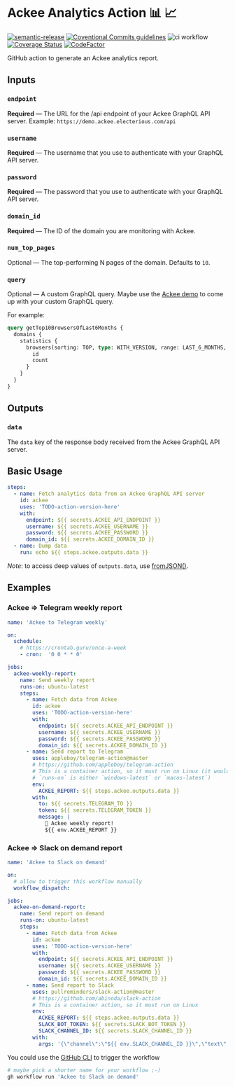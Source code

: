 # Ackee Analytics Action 📊 📈

[![semantic-release](https://img.shields.io/badge/%20%20%F0%9F%93%A6%F0%9F%9A%80-semantic--release-e10079.svg)](https://github.com/semantic-release/semantic-release) [![Coventional Commits guidelines](https://img.shields.io/badge/Conventional%20Commits-1.0.0-yellow.svg)](https://www.conventionalcommits.org/en/v1.0.0/) ![ci workflow](https://github.com/jackdbd/ackee-action/actions/workflows/ci.yml/badge.svg) [![Coverage Status](https://coveralls.io/repos/github/jackdbd/ackee-action/badge.svg?branch=main)](https://coveralls.io/github/jackdbd/ackee-action?branch=main) [![CodeFactor](https://www.codefactor.io/repository/github/jackdbd/ackee-action/badge)](https://www.codefactor.io/repository/github/jackdbd/ackee-action)

GitHub action to generate an Ackee analytics report.

## Inputs

### `endpoint`

**Required** — The URL for the /api endpoint of your Ackee GraphQL API server. Example: `https://demo.ackee.electerious.com/api`

### `username`

**Required** — The username that you use to authenticate with your GraphQL API server.

### `password`

**Required** — The password that you use to authenticate with your GraphQL API server.

### `domain_id`

**Required** — The ID of the domain you are monitoring with Ackee.

### `num_top_pages`

Optional — The top-performing N pages of the domain. Defaults to `10`.

### `query`

Optional — A custom GraphQL query. Maybe use the [Ackee demo](https://demo.ackee.electerious.com/api) to come up with your custom GraphQL query.

For example:

```graphql
query getTop10BrowsersOfLast6Months {
  domains {
    statistics {
      browsers(sorting: TOP, type: WITH_VERSION, range: LAST_6_MONTHS, limit: 10) {
        id
        count
      }
    }
  }
}
```

## Outputs

### `data`

The `data` key of the response body received from the Ackee GraphQL API server.

## Basic Usage

```yaml
steps:
  - name: Fetch analytics data from an Ackee GraphQL API server
    id: ackee
    uses: 'TODO-action-version-here'
    with:
      endpoint: ${{ secrets.ACKEE_API_ENDPOINT }}
      username: ${{ secrets.ACKEE_USERNAME }}
      password: ${{ secrets.ACKEE_PASSWORD }}
      domain_id: ${{ secrets.ACKEE_DOMAIN_ID }}
  - name: Dump data
    run: echo ${{ steps.ackee.outputs.data }}
```

*Note*: to access deep values of `outputs.data`, use [fromJSON()](https://docs.github.com/en/actions/reference/context-and-expression-syntax-for-github-actions#fromjson).

## Examples

### Ackee => Telegram weekly report

```yaml
name: 'Ackee to Telegram weekly'

on:
  schedule:
    # https://crontab.guru/once-a-week
    - cron:  '0 0 * * 0'

jobs:
  ackee-weekly-report:
    name: Send weekly report
    runs-on: ubuntu-latest
    steps:
      - name: Fetch data from Ackee
        id: ackee
        uses: 'TODO-action-version-here'
        with:
          endpoint: ${{ secrets.ACKEE_API_ENDPOINT }}
          username: ${{ secrets.ACKEE_USERNAME }}
          password: ${{ secrets.ACKEE_PASSWORD }}
          domain_id: ${{ secrets.ACKEE_DOMAIN_ID }}
      - name: Send report to Telegram
        uses: appleboy/telegram-action@master
        # https://github.com/appleboy/telegram-action
        # This is a container action, so it must run on Linux (it would fail if
        # `runs-on` is either `windows-latest` or `macos-latest`)
        env:
          ACKEE_REPORT: ${{ steps.ackee.outputs.data }}
        with:
          to: ${{ secrets.TELEGRAM_TO }}
          token: ${{ secrets.TELEGRAM_TOKEN }}
          message: |
            🚀 Ackee weekly report!
            ${{ env.ACKEE_REPORT }}
```

### Ackee => Slack on demand report

```yaml
name: 'Ackee to Slack on demand'

on:
  # allow to trigger this workflow manually
  workflow_dispatch:

jobs:
  ackee-on-demand-report:
    name: Send report on demand
    runs-on: ubuntu-latest
    steps:
      - name: Fetch data from Ackee
        id: ackee
        uses: 'TODO-action-version-here'
        with:
          endpoint: ${{ secrets.ACKEE_API_ENDPOINT }}
          username: ${{ secrets.ACKEE_USERNAME }}
          password: ${{ secrets.ACKEE_PASSWORD }}
          domain_id: ${{ secrets.ACKEE_DOMAIN_ID }}
      - name: Send report to Slack
        uses: pullreminders/slack-action@master
        # https://github.com/abinoda/slack-action
        # This is a container action, so it must run on Linux
        env:
          ACKEE_REPORT: ${{ steps.ackee.outputs.data }}
          SLACK_BOT_TOKEN: ${{ secrets.SLACK_BOT_TOKEN }}
          SLACK_CHANNEL_ID: ${{ secrets.SLACK_CHANNEL_ID }}
        with:
          args: '{\"channel\":\"${{ env.SLACK_CHANNEL_ID }}\",\"text\":\"${{ env.ACKEE_REPORT }}\"}'
```

You could use the [GitHub CLI](https://github.com/cli/cli) to trigger the workflow

```sh
# maybe pick a shorter name for your workflow ;-)
gh workflow run 'Ackee to Slack on demand'
```
